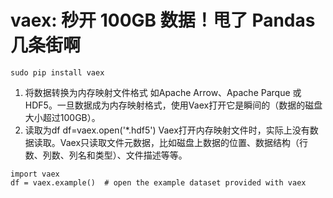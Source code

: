 # vaex: 秒开 100GB 数据！甩了 Pandas 几条街啊
```
sudo pip install vaex 
```

1. 将数据转换为内存映射文件格式
如Apache Arrow、Apache Parque 或HDF5。一旦数据成为内存映射格式，使用Vaex打开它是瞬间的（数据的磁盘大小超过100GB）。
2. 读取为df 
df=vaex.open('*.hdf5')
Vaex打开内存映射文件时，实际上没有数据读取。Vaex只读取文件元数据，比如磁盘上数据的位置、数据结构（行数、列数、列名和类型）、文件描述等等。
```
import vaex
df = vaex.example()  # open the example dataset provided with vaex
```
